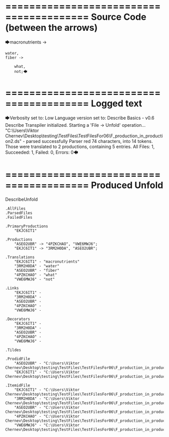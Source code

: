 ========================================
Source Code (between the arrows)
========================================

🡆macronutrients ->

    water,
	fiber ->

        what,
        not;🡄

========================================
Logged text
========================================

🡆Verbosity set to: Low
Language version set to: Describe Basics - v0.6
Describe Transpiler initialized.
Starting a 'File -> Unfold' operation...
"C:\Users\Viktor Chernev\Desktop\testing\TestFiles\TestFilesFor06\F_production_in_production2.ds" - parsed successfully
Parser red 74 characters, into 14 tokens.
Those were translated to 2 productions, containing 5 entries.
All Files: 1, Succeeded: 1, Failed: 0, Errors: 0🡄

========================================
Produced Unfold
========================================

DescribeUnfold

    .AllFiles
    .ParsedFiles
    .FailedFiles

    .PrimaryProductions
        "EKJC6IT1" 

    .Productions
        "ASEO2UBR" -> "4PZKCHAO", "VWE6MWJ6";
        "EKJC6IT1" -> "3RM2H0DA", "ASEO2UBR";

    .Translations
        "EKJC6IT1" - "macronutrients"
        "3RM2H0DA" - "water"
        "ASEO2UBR" - "fiber"
        "4PZKCHAO" - "what"
        "VWE6MWJ6" - "not"

    .Links
        "EKJC6IT1" - 
        "3RM2H0DA" - 
        "ASEO2UBR" - 
        "4PZKCHAO" - 
        "VWE6MWJ6" - 

    .Decorators
        "EKJC6IT1" - 
        "3RM2H0DA" - 
        "ASEO2UBR" - 
        "4PZKCHAO" - 
        "VWE6MWJ6" - 

    .Tildes

    .ProdidFile
        "ASEO2UBR" - "C:\Users\Viktor Chernev\Desktop\testing\TestFiles\TestFilesFor06\F_production_in_production2.ds"
        "EKJC6IT1" - "C:\Users\Viktor Chernev\Desktop\testing\TestFiles\TestFilesFor06\F_production_in_production2.ds"

    .ItemidFile
        "EKJC6IT1" - "C:\Users\Viktor Chernev\Desktop\testing\TestFiles\TestFilesFor06\F_production_in_production2.ds"
        "3RM2H0DA" - "C:\Users\Viktor Chernev\Desktop\testing\TestFiles\TestFilesFor06\F_production_in_production2.ds"
        "ASEO2UBR" - "C:\Users\Viktor Chernev\Desktop\testing\TestFiles\TestFilesFor06\F_production_in_production2.ds"
        "4PZKCHAO" - "C:\Users\Viktor Chernev\Desktop\testing\TestFiles\TestFilesFor06\F_production_in_production2.ds"
        "VWE6MWJ6" - "C:\Users\Viktor Chernev\Desktop\testing\TestFiles\TestFilesFor06\F_production_in_production2.ds"

